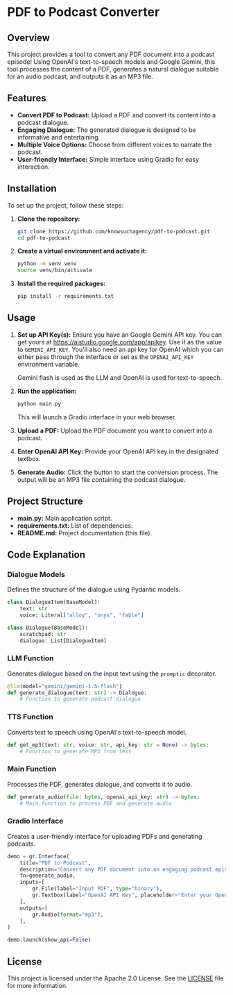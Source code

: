 # PDF to Podcast Converter

## Overview

This project provides a tool to convert any PDF document into a podcast episode! Using OpenAI's text-to-speech models and Google Gemini, this tool processes the content of a PDF, generates a natural dialogue suitable for an audio podcast, and outputs it as an MP3 file.

## Features

- **Convert PDF to Podcast:** Upload a PDF and convert its content into a podcast dialogue.
- **Engaging Dialogue:** The generated dialogue is designed to be informative and entertaining.
- **Multiple Voice Options:** Choose from different voices to narrate the podcast.
- **User-friendly Interface:** Simple interface using Gradio for easy interaction.

## Installation

To set up the project, follow these steps:

1. **Clone the repository:**
   ```bash
   git clone https://github.com/knowsuchagency/pdf-to-podcast.git
   cd pdf-to-podcast
   ```

2. **Create a virtual environment and activate it:**
   ```bash
   python -m venv venv
   source venv/bin/activate
   ```

3. **Install the required packages:**
   ```bash
   pip install -r requirements.txt
   ```

## Usage

1. **Set up API Key(s):**
   Ensure you have an Google Gemini API key. You can get yours at https://aistudio.google.com/app/apikey.
   Use it as the value to `GEMINI_API_KEY`.
   You'll also need an api key for OpenAI which you can either pass through the interface or set as the `OPENAI_API_KEY` environment variable.

   Gemini flash is used as the LLM and OpenAI is used for text-to-speech.

2. **Run the application:**
   ```bash
   python main.py
   ```
   This will launch a Gradio interface in your web browser.

3. **Upload a PDF:**
   Upload the PDF document you want to convert into a podcast.

4. **Enter OpenAI API Key:**
   Provide your OpenAI API key in the designated textbox.

5. **Generate Audio:**
   Click the button to start the conversion process. The output will be an MP3 file containing the podcast dialogue.

## Project Structure

- **main.py:** Main application script.
- **requirements.txt:** List of dependencies.
- **README.md:** Project documentation (this file).

## Code Explanation

### Dialogue Models

Defines the structure of the dialogue using Pydantic models.

```python
class DialogueItem(BaseModel):
    text: str
    voice: Literal["alloy", "onyx", "fable"]

class Dialogue(BaseModel):
    scratchpad: str
    dialogue: List[DialogueItem]
```

### LLM Function

Generates dialogue based on the input text using the `promptic` decorator.

```python
@llm(model="gemini/gemini-1.5-flash")
def generate_dialogue(text: str) -> Dialogue:
    # Function to generate podcast dialogue
```

### TTS Function

Converts text to speech using OpenAI's text-to-speech model.

```python
def get_mp3(text: str, voice: str, api_key: str = None) -> bytes:
    # Function to generate MP3 from text
```

### Main Function

Processes the PDF, generates dialogue, and converts it to audio.

```python
def generate_audio(file: bytes, openai_api_key: str) -> bytes:
    # Main function to process PDF and generate audio
```

### Gradio Interface

Creates a user-friendly interface for uploading PDFs and generating podcasts.

```python
demo = gr.Interface(
    title="PDF to Podcast",
    description="Convert any PDF document into an engaging podcast episode!",
    fn=generate_audio,
    inputs=[
        gr.File(label="Input PDF", type="binary"),
        gr.Textbox(label="OpenAI API Key", placeholder="Enter your OpenAI API key here"),
    ],
    outputs=[
        gr.Audio(format="mp3"),
    ],
)

demo.launch(show_api=False)
```

## License

This project is licensed under the Apache 2.0 License. See the [LICENSE](LICENSE) file for more information.

